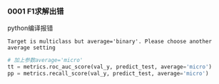 ### 0001 F1求解出错

python编译报错 

```shell
Target is multiclass but average='binary'. Please choose another average setting
```

```python
# 加上参数average='micro'
tt = metrics.roc_auc_score(val_y, predict_test, average='micro')
pp = metrics.recall_score(val_y, predict_test, average='micro')
```



